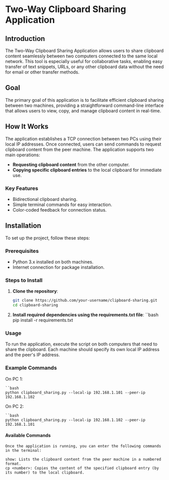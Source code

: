 # Two-Way Clipboard Sharing Application

## Introduction

The Two-Way Clipboard Sharing Application allows users to share clipboard content seamlessly between two computers connected to the same local network. This tool is especially useful for collaborative tasks, enabling easy transfer of text snippets, URLs, or any other clipboard data without the need for email or other transfer methods.

## Goal

The primary goal of this application is to facilitate efficient clipboard sharing between two machines, providing a straightforward command-line interface that allows users to view, copy, and manage clipboard content in real-time.

## How It Works

The application establishes a TCP connection between two PCs using their local IP addresses. Once connected, users can send commands to request clipboard content from the peer machine. The application supports two main operations:
- **Requesting clipboard content** from the other computer.
- **Copying specific clipboard entries** to the local clipboard for immediate use.

### Key Features
- Bidirectional clipboard sharing.
- Simple terminal commands for easy interaction.
- Color-coded feedback for connection status.

## Installation

To set up the project, follow these steps:

### Prerequisites
- Python 3.x installed on both machines.
- Internet connection for package installation.

### Steps to Install

1. **Clone the repository**:
   ```bash
   git clone https://github.com/your-username/clipboard-sharing.git
   cd clipboard-sharing
2. **Install required dependencies using the requirements.txt file**:
    ``bash
    pip install -r requirements.txt


### Usage
To run the application, execute the script on both computers that need to share the clipboard. Each machine should specify its own local IP address and the peer's IP address.

### Example Commands
On PC 1:

    ``bash
    python clipboard_sharing.py --local-ip 192.168.1.101 --peer-ip 192.168.1.102
    
On PC 2:

    ``bash
    python clipboard_sharing.py --local-ip 192.168.1.102 --peer-ip 192.168.1.101
    
#### Available Commands
    Once the application is running, you can enter the following commands in the terminal:

    show: Lists the clipboard content from the peer machine in a numbered format.
    cp <number>: Copies the content of the specified clipboard entry (by its number) to the local clipboard.
